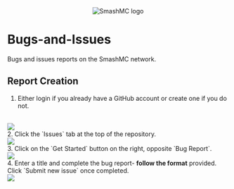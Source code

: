 <div align="center">
<img src="https://imgur.com/OxrDchP.png" alt="SmashMC logo" align="middle"></img>
</div>

# Bugs-and-Issues
Bugs and issues reports on the SmashMC network.

## Report Creation
1. Either login if you already have a GitHub account or create one if you do not.
</br>
<img src="https://imgur.com/mcx9jtt.png"></img>
</br>
2. Click the `Issues` tab at the top of the repository.
</br>
<img src="https://imgur.com/8KPxql8.png"></img>
</br>
3. Click on the `Get Started` button on the right, opposite `Bug Report`.
</br>
<img src="https://imgur.com/a0qMkBA.png"></img>
</br>
4. Enter a title and complete the bug report- <strong>follow the format</strong> provided. Click `Submit new issue` once completed.
</br>
<img src="https://imgur.com/XXiEvXK.png"></img>
